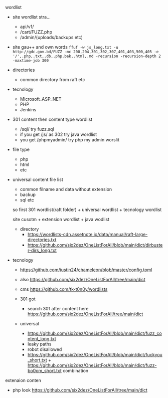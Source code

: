wordlist

 - site wordlist stra...
    - api/v1/
    - /cart/FUZZ.php
    - /admin/(uploads/backups etc)
 
 - site gau++ and own words
   ```ffuf -w js_long.txt -u http://gdc.gov.bd/FUZZ -mc 200,204,301,302,307,401,403,500,405 -e '/',.php,.txt,.db,.php.bak,.html,.md -recursion -recursion-depth 2 -maxtime-job 300```
   
 
 - directories
   - common directory from raft etc 
 
 
 - tecnology
   - Microsoft_ASP_NET
   - PHP
   - Jenkins
   

- 301 content then content type wordlist
  - /sql/ try fuzz.sql
  - if you get /js/ as 302 try java wordlist
  - you get /phpmyadmin/ try php my admin worslit


- file type
  - php
  - html
  - etc
  
  
- universal content file list
  - common filname and data without extension
  - backup
  - sql etc
  
  
  so first 301 wordlist(raft folder) + universal wordlist + tecnology wordlist
  
  site cusotm + extension wordlist + java wodlist
  
  
  - directory 
    - https://wordlists-cdn.assetnote.io/data/manual/raft-large-directories.txt
    - https://github.com/six2dez/OneListForAll/blob/main/dict/dirbuster-dirs_long.txt

- tecnology 
  - https://github.com/iustin24/chameleon/blob/master/config.toml 
  - also https://github.com/six2dez/OneListForAll/tree/main/dict
  - cms https://github.com/tk-t0n0y/wordlists
  
  - 301 got 
    - search 301 after content here https://github.com/six2dez/OneListForAll/tree/main/dict
    
  - universal
    -  https://github.com/six2dez/OneListForAll/blob/main/dict/fuzz_content_long.txt
    - leaky paths
    - robot disallowed
    - https://github.com/six2dez/OneListForAll/blob/main/dict/fuckyou_short.txt + https://github.com/six2dez/OneListForAll/blob/main/dict/fuzz-bo0om_short.txt combination
  
extenaion conten 
 - php look https://github.com/six2dez/OneListForAll/tree/main/dict
